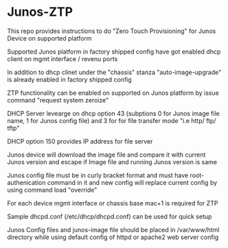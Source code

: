 # Junos-ZTP

This repo provides instructions to do "Zero Touch Provisioning" for Junos Device on supported platform <br/>

Supported Junos platform in factory shipped config  have got enabled dhcp client on mgmt interface / revenu ports <br/>

In addition to dhcp clinet under the "chassis" stanza "auto-image-upgrade" is already enabled in factory shipped config <br/>

ZTP functionality can be enabled on supported on Junos platform by issue command "request system zeroize" <br/>

DHCP Server levearge on dhcp option 43 (subptions  0  for Junos image file name, 1 for  Junos config file) and 3 for for file transfer mode "i.e http/ ftp/ tftp" <br/>


DHCP option 150 provides IP address for  file server  <br/>

Junos device will download the image file and compare it with current Junos version and escape if Image file and running Junos version is same <br/>

Junos config file must be in curly bracket format and must have root-authenication command in it and new config will replace current config by using command load "override"  <br/>

For each device mgmt interface or chassis base mac+1 is required for ZTP  <br/>

Sample dhcpd.conf (/etc/dhcp/dhcpd.conf) can be used for quick setup <br/> 

Junos Config files and junos-image file should be placed in /var/www/html directory while using default config of httpd or apache2 web server config
